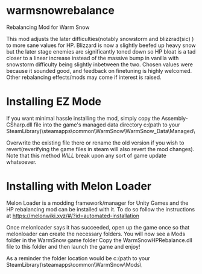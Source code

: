 # warmsnowrebalance
Rebalancing Mod for Warm Snow

This mod adjusts the later difficulties(notably snowstorm and blizzrad(sic) ) to more sane values for HP. Blizzard is now a slightly beefed up heavy snow but the
later stage enemies are significantly toned down so HP bloat is a tad closer to a linear increase instead of the massive bump in vanilla with snowstorm difficulty being
slightly inbetween the two. Chosen values were because it sounded good, and feedback on finetuning is highly welcomed. Other rebalancing effects/mods may come if interest is raised. 


# Installing EZ Mode

If you want minimal hassle installing the mod, simply copy the Assembly-CSharp.dll file into the game's managed data directory
c:\(path to your SteamLibrary)\steamapps\common\WarmSnow\WarmSnow_Data\Managed\

Overwrite the existing file there or rename the old version if you wish to revert(reverifying the game files in steam will also revert the mod changes). 
Note that this method *WILL* break upon any sort of game update whatsoever. 

# Installing with Melon Loader

Melon Loader is a modding framework/manager for Unity Games and the HP rebalancing mod can be installed with it. To do so follow the instructions at 
https://melonwiki.xyz/#/?id=automated-installation

Once melonloader says it has succeeded, open up the game once so that melonloader can create the necessary folders. You will now see a Mods folder in the WarmSnow game folder
Copy the WarmSnowHPRebalance.dll file to this folder and then launch the game and enjoy!

As a reminder the folder location would be c:\(path to your SteamLibrary)\steamapps\common\WarmSnow\Mods\
